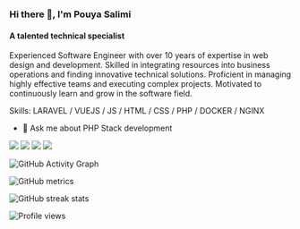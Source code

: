 ### Hi there 👋, I'm Pouya Salimi
#### A talented technical specialist
Experienced Software Engineer with over 10 years of expertise in web design and development. Skilled in integrating resources into business operations and finding innovative technical solutions. Proficient in managing highly effective teams and executing complex projects. Motivated to continuously learn and grow in the software field.

Skills: LARAVEL / VUEJS / JS / HTML / CSS / PHP / DOCKER / NGINX

- 💬 Ask me about PHP Stack development


[<img src="https://img.icons8.com/color/48/000000/twitter.png"/>](https://twitter.com/pouya)
[<img src="https://img.icons8.com/color/48/000000/instagram.png"/>](https://instagram.com/ipouyasli)
[<img src="https://img.icons8.com/color/48/000000/linkedin.png"/>](https://linkedin.com/in/pouyasalimi)
[<img src="https://img.icons8.com/fluent/48/000000/telegram-app.png"/>](https://t.me/salimipouya)

![GitHub Activity Graph](https://activity-graph.herokuapp.com/graph?username=pouyasalimi)  

![GitHub metrics](https://metrics.lecoq.io/pouyasalimi)  

![GitHub streak stats](https://github-readme-streak-stats.herokuapp.com/?user=pouyasalimi)  

![Profile views](https://gpvc.arturio.dev/pouyasalimi)  

